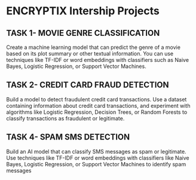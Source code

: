 # ENCRYPTIX Intership Projects
## TASK 1- MOVIE GENRE CLASSIFICATION
Create a machine learning model that can predict the genre of a movie based on its plot summary or other textual information. You can use techniques like TF-IDF or word embeddings with classifiers such as Naive
Bayes, Logistic Regression, or Support Vector Machines.

## TASK 2- CREDIT CARD FRAUD DETECTION
Build a model to detect fraudulent credit card transactions. Use a dataset containing information about credit card transactions, and experiment with algorithms like Logistic Regression, Decision Trees, or Random Forests to classify transactions as fraudulent or legitimate.

## TASK 4- SPAM SMS DETECTION
Build an AI model that can classify SMS messages as spam or legitimate. Use techniques like TF-IDF or word embeddings with classifiers like Naive Bayes, Logistic Regression, or Support Vector
Machines to identify spam messages
